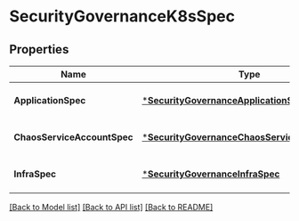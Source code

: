 # SecurityGovernanceK8sSpec

## Properties
Name | Type | Description | Notes
------------ | ------------- | ------------- | -------------
**ApplicationSpec** | [***SecurityGovernanceApplicationSpec**](security_governance.ApplicationSpec.md) |  | [optional] [default to null]
**ChaosServiceAccountSpec** | [***SecurityGovernanceChaosServiceAccountSpec**](security_governance.ChaosServiceAccountSpec.md) |  | [optional] [default to null]
**InfraSpec** | [***SecurityGovernanceInfraSpec**](security_governance.InfraSpec.md) |  | [optional] [default to null]

[[Back to Model list]](../README.md#documentation-for-models) [[Back to API list]](../README.md#documentation-for-api-endpoints) [[Back to README]](../README.md)

